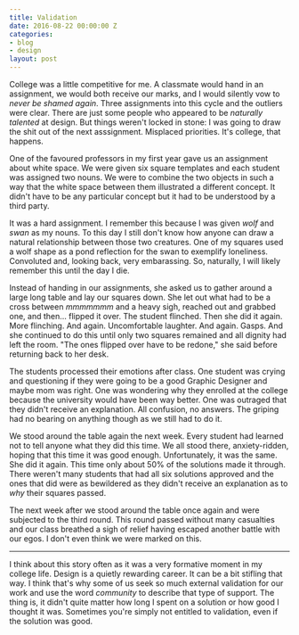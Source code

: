 ```yaml
---
title: Validation
date: 2016-08-22 00:00:00 Z
categories:
- blog
- design
layout: post
---
```


College was a little competitive for me. A classmate would hand in an assignment, we would both receive our marks, and I would silently vow to *never be shamed again*. Three assignments into this cycle and the outliers were clear. There are just some people who appeared to be *naturally talented* at design. But things weren't locked in stone: I was going to draw the shit out of the next asssignment. Misplaced priorities. It's college, that happens.

One of the favoured professors in my first year gave us an assignment about white space. We were given six square templates and each student was assigned two nouns. We were to combine the two objects in such a way that the white space between them illustrated a different concept. It didn't have to be any particular concept but it had to be understood by a third party.

It was a hard assignment. I remember this because I was given *wolf* and *swan* as my nouns. To this day I still don't know how anyone can draw a natural relationship between those two creatures. One of my squares used a wolf shape as a pond reflection for the swan to exemplify loneliness. Convoluted and, looking back, very embarassing. So, naturally, I will likely remember this until the day I die.

Instead of handing in our assignments, she asked us to gather around a large long table and lay our squares down. She let out what had to be a cross between *mmmmmmm* and a heavy sigh, reached out and grabbed one, and then... flipped it over. The student flinched. Then she did it again. More flinching. And again. Uncomfortable laughter. And again. Gasps. And she continued to do this until only two squares remained and all dignity had left the room. "The ones flipped over have to be redone," she said before returning back to her desk.

The students processed their emotions after class. One student was crying and questioning if they were going to be a good Graphic Designer and maybe mom was right. One was wondering why they enrolled at the college because the university would have been way better. One was outraged that they didn't receive an explanation. All confusion, no answers. The griping had no bearing on anything though as we still had to do it.

We stood around the table again the next week. Every student had learned not to tell anyone what they did this time. We all stood there, anxiety-ridden, hoping that this time it was good enough. Unfortunately, it was the same. She did it again. This time only about 50% of the solutions made it through. There weren't many students that had all six solutions approved and the ones that did were as bewildered as they didn't receive an explanation as to *why* their squares passed.

The next week after we stood around the table once again and were subjected to the third round. This round passed without many casualties and our class breathed a sigh of relief having escaped another battle with our egos. I don't even think we were marked on this.

<hr class="small">

I think about this story often as it was a very formative moment in my college life. Design is a quietly rewarding career. It can be a bit stifling that way. I think that's why some of us seek so much external validation for our work and use the word *community* to describe that type of support. The thing is, it didn't quite matter how long I spent on a solution or how good I thought it was. Sometimes you're simply not entitled to validation, even if the solution was good.
